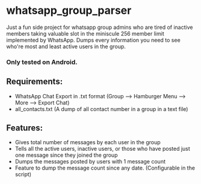 # whatsapp_group_parser
Just a fun side project for whatsapp group admins who are tired of inactive members taking valuable slot in the miniscule 256 member limit implemented by WhatsApp. Dumps every information you need to see who're most and least active users in the group.
### Only tested on Android.

## Requirements:
* WhatsApp Chat Export in .txt format (Group --> Hamburger Menu --> More --> Export Chat)
* all_contacts.txt (A dump of all contact number in a group in a text file)

## Features:
* Gives total number of messages by each user in the group
* Tells all the active users, inactive users, or those who have posted just one message since they joined the group
* Dumps the messages posted by users with 1 message count
* Feature to dump the message count since any date. (Configurable in the script)
